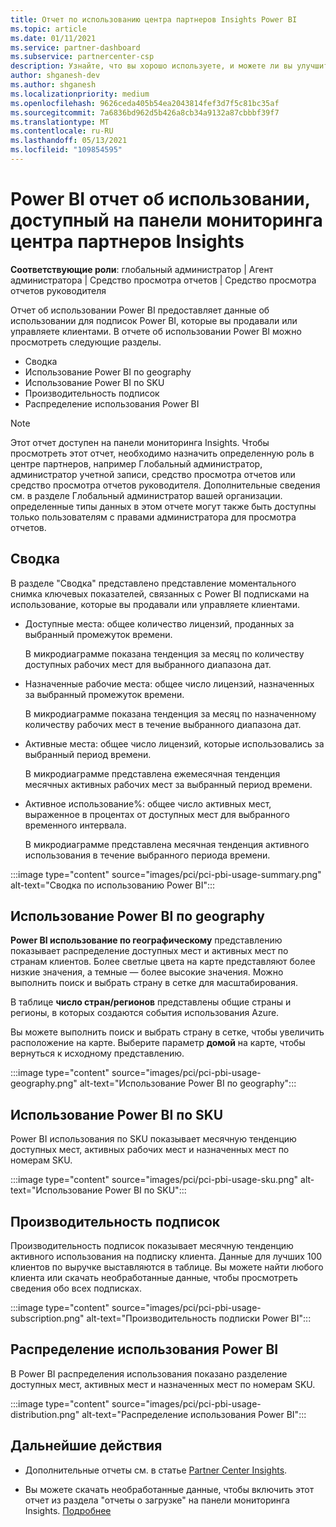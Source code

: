 ```yaml
---
title: Отчет по использованию центра партнеров Insights Power BI
ms.topic: article
ms.date: 01/11/2021
ms.service: partner-dashboard
ms.subservice: partnercenter-csp
description: Узнайте, что вы хорошо используете, и можете ли вы улучшить вопросы использования подписок Power BI, которые вы продаете или управляете клиентами.
author: shganesh-dev
ms.author: shganesh
ms.localizationpriority: medium
ms.openlocfilehash: 9626ceda405b54ea2043814fef3d7f5c81bc35af
ms.sourcegitcommit: 7a6836bd962d5b426a8cb34a9132a87cbbbf39f7
ms.translationtype: MT
ms.contentlocale: ru-RU
ms.lasthandoff: 05/13/2021
ms.locfileid: "109854595"
---
```

# <a name="power-bi-usage-report-available-from-the-partner-center-insights-dashboard"></a>Power BI отчет об использовании, доступный на панели мониторинга центра партнеров Insights

**Соответствующие роли**: глобальный администратор | Агент администратора | Средство просмотра отчетов | Средство просмотра отчетов руководителя

Отчет об использовании Power BI предоставляет данные об использовании для подписок Power BI, которые вы продавали или управляете клиентами. В отчете об использовании Power BI можно просмотреть следующие разделы.

- Сводка
- Использование Power BI по geography
- Использование Power BI по SKU
- Производительность подписок
- Распределение использования Power BI

 > [!NOTE]
 > Этот отчет доступен на панели мониторинга Insights. Чтобы просмотреть этот отчет, необходимо назначить определенную роль в центре партнеров, например Глобальный администратор, администратор учетной записи, средство просмотра отчетов или средство просмотра отчетов руководителя. Дополнительные сведения см. в разделе Глобальный администратор вашей организации. определенные типы данных в этом отчете могут также быть доступны только пользователям с правами администратора для просмотра отчетов.

## <a name="summary"></a>Сводка

В разделе "Сводка" представлено представление моментального снимка ключевых показателей, связанных с Power BI подписками на использование, которые вы продавали или управляете клиентами. 

- Доступные места: общее количество лицензий, проданных за выбранный промежуток времени.

   В микродиаграмме показана тенденция за месяц по количеству доступных рабочих мест для выбранного диапазона дат.

- Назначенные рабочие места: общее число лицензий, назначенных за выбранный промежуток времени.

   В микродиаграмме показана тенденция за месяц по назначенному количеству рабочих мест в течение выбранного диапазона дат.

- Активные места: общее число лицензий, которые использовались за выбранный период времени. 

   В микродиаграмме представлена ежемесячная тенденция месячных активных рабочих мест за выбранный период времени.

- Активное использование%: общее число активных мест, выраженное в процентах от доступных мест для выбранного временного интервала. 

   В микродиаграмме представлена месячная тенденция активного использования в течение выбранного периода времени.

:::image type="content" source="images/pci/pci-pbi-usage-summary.png" alt-text="Сводка по использованию Power BI":::

## <a name="power-bi-usage-by-geography"></a>Использование Power BI по geography

**Power BI использование по географическому** представлению показывает распределение доступных мест и активных мест по странам клиентов. Более светлые цвета на карте представляют более низкие значения, а темные — более высокие значения. Можно выполнить поиск и выбрать страну в сетке для масштабирования.

В таблице **число стран/регионов** представлены общие страны и регионы, в которых создаются события использования Azure.

Вы можете выполнить поиск и выбрать страну в сетке, чтобы увеличить расположение на карте. Выберите параметр **домой** на карте, чтобы вернуться к исходному представлению.

:::image type="content" source="images/pci/pci-pbi-usage-geography.png" alt-text="Использование Power BI по geography":::

## <a name="power-bi-usage-by-sku"></a>Использование Power BI по SKU

Power BI использования по SKU показывает месячную тенденцию доступных мест, активных рабочих мест и назначенных мест по номерам SKU.

:::image type="content" source="images/pci/pci-pbi-usage-sku.png" alt-text="Использование Power BI по SKU":::

## <a name="subscriptions-performance"></a>Производительность подписок

Производительность подписок показывает месячную тенденцию активного использования на подписку клиента. Данные для лучших 100 клиентов по выручке выставляются в таблице. Вы можете найти любого клиента или скачать необработанные данные, чтобы просмотреть сведения обо всех подписках.

:::image type="content" source="images/pci/pci-pbi-usage-subscription.png" alt-text="Производительность подписки Power BI":::

## <a name="power-bi-usage-distribution"></a>Распределение использования Power BI

В Power BI распределения использования показано разделение доступных мест, активных мест и назначенных мест по номерам SKU.

:::image type="content" source="images/pci/pci-pbi-usage-distribution.png" alt-text="Распределение использования Power BI":::

## <a name="next-steps"></a>Дальнейшие действия

- Дополнительные отчеты см. в статье [Partner Center Insights](partner-center-insights.md).

- Вы можете скачать необработанные данные, чтобы включить этот отчет из раздела "отчеты о загрузке" на панели мониторинга Insights. [Подробнее](pci-download-reports.md) 
